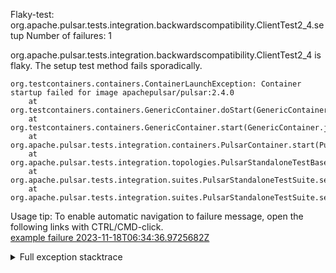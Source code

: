         
Flaky-test: org.apache.pulsar.tests.integration.backwardscompatibility.ClientTest2_4.setup
Number of failures: 1

org.apache.pulsar.tests.integration.backwardscompatibility.ClientTest2_4 is flaky. The setup test method fails sporadically.

```
org.testcontainers.containers.ContainerLaunchException: Container startup failed for image apachepulsar/pulsar:2.4.0
	at org.testcontainers.containers.GenericContainer.doStart(GenericContainer.java:349)
	at org.testcontainers.containers.GenericContainer.start(GenericContainer.java:322)
	at org.apache.pulsar.tests.integration.containers.PulsarContainer.start(PulsarContainer.java:249)
	at org.apache.pulsar.tests.integration.topologies.PulsarStandaloneTestBase.startCluster(PulsarStandaloneTestBase.java:87)
	at org.apache.pulsar.tests.integration.suites.PulsarStandaloneTestSuite.setUpCluster(PulsarStandaloneTestSuite.java:39)
	at org.apache.pulsar.tests.integration.suites.PulsarStandaloneTestSuite.setup(PulsarStandaloneTestSuite.java:50)
```

Usage tip: To enable automatic navigation to failure message, open the following links with CTRL/CMD-click.  
[example failure 2023-11-18T06:34:36.9725682Z](https://github.com/apache/pulsar/actions/runs/6912201592/job/18807915067#step:12:3247)  


<details>
<summary>Full exception stacktrace</summary>
<code><pre>
org.testcontainers.containers.ContainerLaunchException: Container startup failed for image apachepulsar/pulsar:2.4.0
	at org.testcontainers.containers.GenericContainer.doStart(GenericContainer.java:349)
	at org.testcontainers.containers.GenericContainer.start(GenericContainer.java:322)
	at org.apache.pulsar.tests.integration.containers.PulsarContainer.start(PulsarContainer.java:249)
	at org.apache.pulsar.tests.integration.topologies.PulsarStandaloneTestBase.startCluster(PulsarStandaloneTestBase.java:87)
	at org.apache.pulsar.tests.integration.suites.PulsarStandaloneTestSuite.setUpCluster(PulsarStandaloneTestSuite.java:39)
	at org.apache.pulsar.tests.integration.suites.PulsarStandaloneTestSuite.setup(PulsarStandaloneTestSuite.java:50)
	at java.base/jdk.internal.reflect.DirectMethodHandleAccessor.invoke(DirectMethodHandleAccessor.java:103)
	at java.base/java.lang.reflect.Method.invoke(Method.java:580)
	at org.testng.internal.invokers.MethodInvocationHelper.invokeMethod(MethodInvocationHelper.java:139)
	at org.testng.internal.invokers.MethodInvocationHelper.invokeMethodConsideringTimeout(MethodInvocationHelper.java:69)
	at org.testng.internal.invokers.ConfigInvoker.invokeConfigurationMethod(ConfigInvoker.java:361)
	at org.testng.internal.invokers.ConfigInvoker.invokeConfigurations(ConfigInvoker.java:296)
	at org.testng.internal.invokers.TestMethodWorker.invokeBeforeClassMethods(TestMethodWorker.java:180)
	at org.testng.internal.invokers.TestMethodWorker.run(TestMethodWorker.java:122)
	at java.base/java.util.ArrayList.forEach(ArrayList.java:1596)
	at org.testng.TestRunner.privateRun(TestRunner.java:829)
	at org.testng.TestRunner.run(TestRunner.java:602)
	at org.testng.SuiteRunner.runTest(SuiteRunner.java:437)
	at org.testng.SuiteRunner.runSequentially(SuiteRunner.java:431)
	at org.testng.SuiteRunner.privateRun(SuiteRunner.java:391)
	at org.testng.SuiteRunner.run(SuiteRunner.java:330)
	at org.testng.SuiteRunnerWorker.runSuite(SuiteRunnerWorker.java:52)
	at org.testng.SuiteRunnerWorker.run(SuiteRunnerWorker.java:95)
	at org.testng.TestNG.runSuitesSequentially(TestNG.java:1256)
	at org.testng.TestNG.runSuitesLocally(TestNG.java:1176)
	at org.testng.TestNG.runSuites(TestNG.java:1099)
	at org.testng.TestNG.run(TestNG.java:1067)
	at org.apache.maven.surefire.testng.TestNGExecutor.run(TestNGExecutor.java:308)
	at org.apache.maven.surefire.testng.TestNGXmlTestSuite.execute(TestNGXmlTestSuite.java:71)
	at org.apache.maven.surefire.testng.TestNGProvider.invoke(TestNGProvider.java:113)
	at org.apache.maven.surefire.booter.ForkedBooter.runSuitesInProcess(ForkedBooter.java:385)
	at org.apache.maven.surefire.booter.ForkedBooter.execute(ForkedBooter.java:162)
	at org.apache.maven.surefire.booter.ForkedBooter.run(ForkedBooter.java:507)
	at org.apache.maven.surefire.booter.ForkedBooter.main(ForkedBooter.java:495)
Caused by: org.rnorth.ducttape.RetryCountExceededException: Retry limit hit with exception
	at org.rnorth.ducttape.unreliables.Unreliables.retryUntilSuccess(Unreliables.java:88)
	at org.testcontainers.containers.GenericContainer.doStart(GenericContainer.java:334)
	... 33 more
Caused by: org.testcontainers.containers.ContainerLaunchException: Could not create/start container
	at org.testcontainers.containers.GenericContainer.tryStart(GenericContainer.java:553)
	at org.testcontainers.containers.GenericContainer.lambda$doStart$0(GenericContainer.java:344)
	at org.rnorth.ducttape.unreliables.Unreliables.retryUntilSuccess(Unreliables.java:81)
	... 34 more
Caused by: org.testcontainers.containers.ContainerLaunchException: Timed out waiting for URL to be accessible (http://localhost:32781/admin/v2/namespaces/public/default should return HTTP [200])
	at org.testcontainers.containers.wait.strategy.HttpWaitStrategy.waitUntilReady(HttpWaitStrategy.java:320)
	at org.testcontainers.containers.wait.strategy.AbstractWaitStrategy.waitUntilReady(AbstractWaitStrategy.java:52)
	at org.testcontainers.containers.GenericContainer.waitUntilContainerStarted(GenericContainer.java:964)
	at org.testcontainers.containers.GenericContainer.tryStart(GenericContainer.java:490)
	... 36 more
Caused by: org.rnorth.ducttape.TimeoutException: Timeout waiting for result with exception
	at org.rnorth.ducttape.unreliables.Unreliables.retryUntilSuccess(Unreliables.java:54)
	at org.testcontainers.containers.wait.strategy.HttpWaitStrategy.waitUntilReady(HttpWaitStrategy.java:252)
	... 39 more
Caused by: java.lang.RuntimeException: HTTP response code was: 404
	at org.testcontainers.containers.wait.strategy.HttpWaitStrategy.lambda$null$6(HttpWaitStrategy.java:296)
	at org.rnorth.ducttape.ratelimits.RateLimiter.doWhenReady(RateLimiter.java:27)
	at org.testcontainers.containers.wait.strategy.HttpWaitStrategy.lambda$waitUntilReady$7(HttpWaitStrategy.java:257)
	at org.rnorth.ducttape.unreliables.Unreliables.lambda$retryUntilSuccess$0(Unreliables.java:43)
	at java.base/java.util.concurrent.FutureTask.run(FutureTask.java:317)
	at java.base/java.util.concurrent.ThreadPoolExecutor.runWorker(ThreadPoolExecutor.java:1144)
	at java.base/java.util.concurrent.ThreadPoolExecutor$Worker.run(ThreadPoolExecutor.java:642)
	at java.base/java.lang.Thread.run(Thread.java:1583)

</pre></code>
</details>

